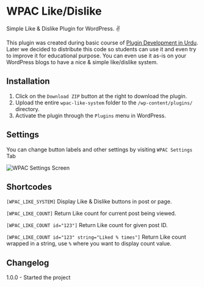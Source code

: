 # WPAC Like/Dislike
Simple Like &amp; Dislike Plugin for WordPress. :v:

This plugin was created during basic course of <a href="https://wpacademy.pk/course/wordpress-plugin-development-for-beginners-in-urdu-hindi/" target="_blank">Plugin Development in Urdu</a>. Later we decided to distribute this code so students can use it and even try to improve it for educational purpose.
You can even use it as-is on your WordPress blogs to have a nice & simple like/dislike system.

## Installation

1. Click on the `Download ZIP` button at the right to download the plugin.
2. Upload the entire `wpac-like-system` folder to the `/wp-content/plugins/` directory.
3. Activate the plugin through the `Plugins` menu in WordPress.

## Settings
You can change button labels and other settings by visiting `WPAC Settings` Tab

<img src="https://user-images.githubusercontent.com/38207694/46508463-16800a00-c857-11e8-90c0-e2d844731604.png" alt="WPAC Settings Screen">

## Shortcodes
`[WPAC_LIKE_SYSTEM]` Display Like & Dislike buttons in post or page. 

`[WPAC_LIKE_COUNT]` Return Like count for current post being viewed.

`[WPAC_LIKE_COUNT id="123"]` Return Like count for given post ID.

`[WPAC_LIKE_COUNT id="123" string="Liked % times"]` Return Like count wrapped in a string, use `%` where you want to display count value.


## Changelog
1.0.0 - Started the project